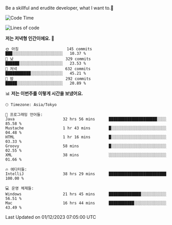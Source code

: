 Be a skillful and erudite developer, what I want to.👶

<!--START_SECTION:waka-->
![Code Time](http://img.shields.io/badge/Code%20Time-269%20hrs%2017%20mins-blue)

![Lines of code](https://img.shields.io/badge/%EC%A0%80%EB%8A%94%20%EC%97%AC%ED%83%9C%EA%B9%8C%EC%A7%80%20-737.7%20thousand%20%EC%A4%84%EC%9D%98%20%EC%BD%94%EB%93%9C%EB%A5%BC%20%EC%9E%91%EC%84%B1%ED%96%88%EC%96%B4%EC%9A%94.-blue)

**저는 저녁형 인간이에요. 🦉** 

```text
🌞 아침                     145 commits         ███░░░░░░░░░░░░░░░░░░░░░░   10.37 % 
🌆 낮　                     329 commits         ██████░░░░░░░░░░░░░░░░░░░   23.53 % 
🌃 저녁                     632 commits         ███████████░░░░░░░░░░░░░░   45.21 % 
🌙 밤　                     292 commits         █████░░░░░░░░░░░░░░░░░░░░   20.89 % 
```


📊 **저는 이번주를 이렇게 시간을 보냈어요.** 

```text
🕑︎ Timezone: Asia/Tokyo

💬 프로그래밍 언어들: 
Java                     32 hrs 56 mins      █████████████████████░░░░   85.58 % 
Mustache                 1 hr 43 mins        █░░░░░░░░░░░░░░░░░░░░░░░░   04.48 % 
HTML                     1 hr 16 mins        █░░░░░░░░░░░░░░░░░░░░░░░░   03.33 % 
Groovy                   58 mins             █░░░░░░░░░░░░░░░░░░░░░░░░   02.55 % 
XML                      38 mins             ░░░░░░░░░░░░░░░░░░░░░░░░░   01.66 % 

🔥 에디터들: 
IntelliJ                 38 hrs 29 mins      █████████████████████████   100.00 % 

💻 운영 체제들: 
Windows                  21 hrs 45 mins      ██████████████░░░░░░░░░░░   56.51 % 
Mac                      16 hrs 44 mins      ███████████░░░░░░░░░░░░░░   43.49 % 
```


 Last Updated on 01/12/2023 07:05:00 UTC
<!--END_SECTION:waka-->
